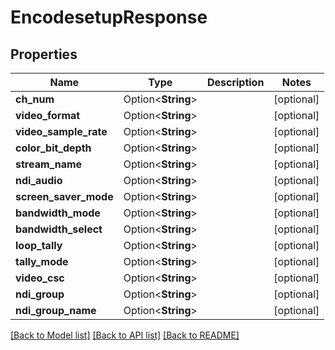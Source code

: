 # EncodesetupResponse

## Properties

Name | Type | Description | Notes
------------ | ------------- | ------------- | -------------
**ch_num** | Option<**String**> |  | [optional]
**video_format** | Option<**String**> |  | [optional]
**video_sample_rate** | Option<**String**> |  | [optional]
**color_bit_depth** | Option<**String**> |  | [optional]
**stream_name** | Option<**String**> |  | [optional]
**ndi_audio** | Option<**String**> |  | [optional]
**screen_saver_mode** | Option<**String**> |  | [optional]
**bandwidth_mode** | Option<**String**> |  | [optional]
**bandwidth_select** | Option<**String**> |  | [optional]
**loop_tally** | Option<**String**> |  | [optional]
**tally_mode** | Option<**String**> |  | [optional]
**video_csc** | Option<**String**> |  | [optional]
**ndi_group** | Option<**String**> |  | [optional]
**ndi_group_name** | Option<**String**> |  | [optional]

[[Back to Model list]](../README.md#documentation-for-models) [[Back to API list]](../README.md#documentation-for-api-endpoints) [[Back to README]](../README.md)


